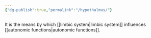 ```yaml
---
{"dg-publish":true,"permalink":"/hypothalmus/"}
---
```


It is the means by which [[limbic system\|limbic system]] influences [[autonomic functions\|autonomic functions]].  